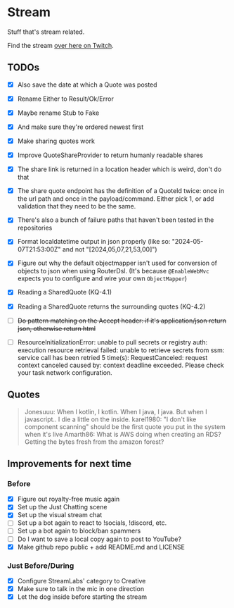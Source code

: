# Stream
Stuff that's stream related.

Find the stream [over here on Twitch](https://twitch.tv/livecodingwithsch3lp).

## TODOs

* [x] Also save the date at which a Quote was posted
* [x] Rename Either to Result/Ok/Error
* [x] Maybe rename Stub to Fake
* [x] And make sure they're ordered newest first
* [x] Make sharing quotes work
* [x] Improve QuoteShareProvider to return humanly readable shares
* [x] The share link is returned in a location header which is weird, don't do that
* [x] The share quote endpoint has the definition of a QuoteId twice: once in the url path and once in the payload/command. Either pick 1, or add validation that they need to be the same.
* [x] There's also a bunch of failure paths that haven't been tested in the repositories
* [x] Format localdatetime output in json properly (like so: "2024-05-07T21:53:00Z" and not "[2024,05,07,21,53,00]")
* [x] Figure out why the default objectmapper isn't used for conversion of objects to json when using RouterDsl. (It's because `@EnableWebMvc` expects you to configure and wire your own `ObjectMapper`)
* [x] Reading a SharedQuote (KQ-4.1)
* [x] Reading a SharedQuote returns the surrounding quotes (KQ-4.2)
* [ ] ~~Do pattern matching on the Accept header: if it's application/json return json, otherwise return html~~
* [ ] ResourceInitializationError: unable to pull secrets or registry auth: execution resource retrieval failed: unable to retrieve secrets from ssm: service call has been retried 5 time(s): RequestCanceled: request context canceled caused by: context deadline exceeded. Please check your task network configuration.


## Quotes

> Jonesuuu: When I kotlin, I kotlin. When I java, I java. But when I javascript.. I die a little on the inside.
> karel1980: "I don't like component scanning" should be the first quote you put in the system when it's live
> Amarth86: What is AWS doing when creating an RDS? Getting the bytes fresh from the amazon forest?
 
## Improvements for next time
### Before
* [x] Figure out royalty-free music again
* [x] Set up the Just Chatting scene
* [x] Set up the visual stream chat
* [ ] Set up a bot again to react to !socials, !discord, etc.
* [ ] Set up a bot again to block/ban spammers
* [ ] Do I want to save a local copy again to post to YouTube?
* [x] Make github repo public + add README.md and LICENSE

### Just Before/During
* [x] Configure StreamLabs' category to Creative 
* [x] Make sure to talk in the mic in one direction
* [x] Let the dog inside before starting the stream

